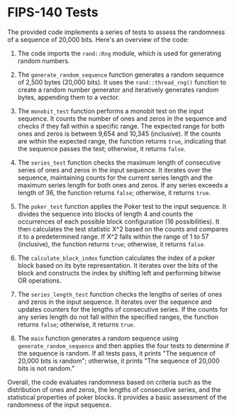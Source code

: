 # FIPS-140 Tests

The provided code implements a series of tests to assess the randomness of a sequence of 20,000 bits. Here's an overview of the code:

1. The code imports the `rand::Rng` module, which is used for generating random numbers.

2. The `generate_random_sequence` function generates a random sequence of 2,500 bytes (20,000 bits). It uses the `rand::thread_rng()` function to create a random number generator and iteratively generates random bytes, appending them to a vector.

3. The `monobit_test` function performs a monobit test on the input sequence. It counts the number of ones and zeros in the sequence and checks if they fall within a specific range. The expected range for both ones and zeros is between 9,654 and 10,345 (inclusive). If the counts are within the expected range, the function returns `true`, indicating that the sequence passes the test; otherwise, it returns `false`.

4. The `series_test` function checks the maximum length of consecutive series of ones and zeros in the input sequence. It iterates over the sequence, maintaining counts for the current series length and the maximum series length for both ones and zeros. If any series exceeds a length of 36, the function returns `false`; otherwise, it returns `true`.

5. The `poker_test` function applies the Poker test to the input sequence. It divides the sequence into blocks of length 4 and counts the occurrences of each possible block configuration (16 possibilities). It then calculates the test statistic X^2 based on the counts and compares it to a predetermined range. If X^2 falls within the range of 1 to 57 (inclusive), the function returns `true`; otherwise, it returns `false`.

6. The `calculate_block_index` function calculates the index of a poker block based on its byte representation. It iterates over the bits of the block and constructs the index by shifting left and performing bitwise OR operations.

7. The `series_length_test` function checks the lengths of series of ones and zeros in the input sequence. It iterates over the sequence and updates counters for the lengths of consecutive series. If the counts for any series length do not fall within the specified ranges, the function returns `false`; otherwise, it returns `true`.

8. The `main` function generates a random sequence using `generate_random_sequence` and then applies the four tests to determine if the sequence is random. If all tests pass, it prints "The sequence of 20,000 bits is random"; otherwise, it prints "The sequence of 20,000 bits is not random."

Overall, the code evaluates randomness based on criteria such as the distribution of ones and zeros, the lengths of consecutive series, and the statistical properties of poker blocks. It provides a basic assessment of the randomness of the input sequence.
